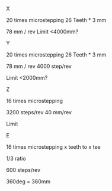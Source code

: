 X

20 times microstepping
26 Teeth * 3 mm

78 mm / rev
Limit <4000mm?


Y

20 times microstepping
26 Teeth * 3 mm

78 mm / rev
4000 step/rev

Limit <2000mm?





Z

16 times microstepping

3200 steps/rev
40 mm/rev

Limit 



E

16 times microstepping
x teeth to x tee


1/3 ratio

600 steps/rev


360deg = 360mm
